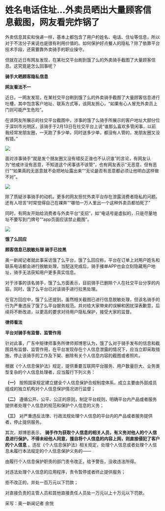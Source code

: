 # 姓名电话住址…外卖员晒出大量顾客信息截图，网友看完炸锅了

外卖信息其实和快递一样，基本上都包含了用户的姓名、电话、住址等信息，所以对于不法分子来说也是很有利用价值的。如何保护好点餐人的隐私？除了依靠平台技术手段，还需要靠外卖骑手的职业操守。

但就在近日有网友发现，在某社交平台刷到饿了么的外卖骑手截图了大量顾客信息。这究竟是怎么回事呢？

**骑手大晒顾客隐私信息**

**网友看法不一**

近日，一网友发现，在某社交平台刷到饿了么的外卖骑手截图了大量顾客信息进行吐槽，其中包含客户地址、联系方式等，该网友担心，“如果有心人冒充外卖员上门则可能产生危险”。

在该网友所展示的社交平台截图中，涉事的饿了么骑手所展示的客户地址大部分位于深圳市光明区，该骑手于2月13日在社交平台上说“谁那么喜欢多管闲事，以前我经常发朋友圈，一天跑了多少单，同时送多少单，都没有人管的，发朋友圈又没有错。”

![](https://inews.gtimg.com/om_bt/OMGKmrn20RG22f53nD7axQdb6WlgBU4zO_R0aJFv93FaYAA/1000)

面对涉事骑手“就是发个朋友圈又没有错反正谁也不认识谁”的言论，有网友认为“他或许没有恶意，不知道这个闲事该不该管”，也有网友表示“无恶意，但有恶行”“如果真的无恶意就不会把地址露出来”“无论是否有恶意都必须让他明白这样做不对”。

![](https://inews.gtimg.com/om_bt/Oijr_aHDi3tx8xGbgC69KT0flmtHP68yU9RuKwXQpYonYAA/1000)

除了质疑涉事骑手的动机，更多的网友担忧外卖平台存在泄露消费者隐私的问题。还有人坦言“时常觉得自己在裸奔”“哪怕一万人里出一个这种外卖员都怕死了”

同时，有网友开始给消费者与外卖平台“支招”，如“电话号是虚拟的，只是尽量地址不要写到门牌号”“app页面应该禁止截图”。

![](https://inews.gtimg.com/om_bt/OF_3FCBVZlm4eoc3DQLmS8IDqt0e_q_c0DXLSqFDfEUHgAA/1000)

**饿了么回应**

**顾客信息已脱敏处理 骑手已拉黑**

奥一新闻记者就此事采访饿了么平台，饿了么回应称，平台在订单上对用户姓名和联系电话都会进行脱敏处理，当配送完成后，骑手接单APP也会立刻隐藏用户地址，骑手无法获知用户更多真实信息。

对于涉事的该名骑手，饿了么方面表示，目前骑手已删除个人在社交平台分享的内容。同时，饿了么平台已对该骑手进行拉黑处理。

在官方回应中，饿了么还提到，虽然相关截图已进行信息脱敏处理，但该名骑手的行为严重违反了饿了么平台服务规范。并对给大家带来的误解和困扰深表歉意，后续将不断改进，以更高的要求对待用户隐私保护，接受大家的监督。

**律师看法**

**平台对骑手有监督、监管作用**

针对此事，广东中矩律师事务所律师郑博恩认为，饿了么对于骑手发布的信息和截图具有监督、监管作用，在平台发现存在个人信息泄露的情况下，应当立即采取措施，停止该骑手的工作及下架、删除有关个人信息内容的截图或者照片。

根据《个人信息保护法》规定，提供重要互联网平台服务、用户数量巨大、业务类型复杂的个人信息处理者，应当履行下列义务：

**（一）** 按照国家规定建立健全个人信息保护合规制度体系，成立主要由外部成员组成的独立机构对个人信息保护情况进行监督；

**（二）** 遵循公开、公平、公正的原则，制定平台规则，明确平台内产品或者服务提供者处理个人信息的规范和保护个人信息的义务；

**（三）** 对严重违反法律、行政法规处理个人信息的平台内的产品或者服务提供者，停止提供服务。

其次，郑博恩表示，
**骑手作为获取个人信息的相关人员，有义务对他人的个人信息进行保护，不得未经他人同意，擅自将个人信息的内容上网，则直接侵犯了客户的个人信息**
。违反《个人信息保护法》相关规定，处理个人信息或者处理个人信息未履行本法规定的个人信息保护义务的——

由履行个人信息保护职责的部门责令改正，给予警告，没收违法所得。

对违法处理个人信息的应用程序，责令暂停或者终止提供服务；

拒不改正的，并处一百万元以下罚款；

对直接负责的主管人员和其他直接责任人员处一万元以上十万元以下罚款。

采写：奥一新闻记者 余悦

